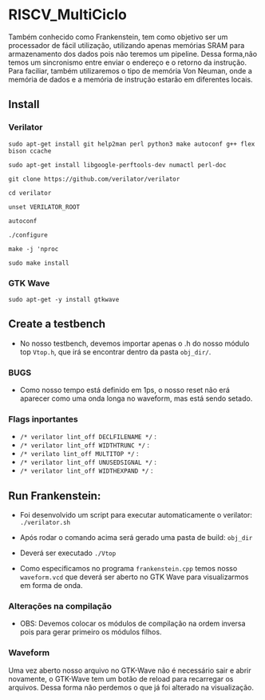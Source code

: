 # RISCV_MultiCiclo
Também conhecido como Frankenstein, tem como objetivo ser um processador de fácil utilização, utilizando apenas memórias SRAM para armazenamento dos dados pois não teremos um pipeline. Dessa forma,não temos um sincronismo entre enviar o endereço e o retorno da instrução. Para faciliar, também utilizaremos o tipo de memória Von Neuman, onde a memória de dados e a memória de instrução estarão em diferentes locais.  

## Install 
### Verilator
`sudo apt-get install git help2man perl python3 make autoconf g++ flex bison ccache`

`sudo apt-get install libgoogle-perftools-dev numactl perl-doc`

`git clone https://github.com/verilator/verilator`

`cd verilator`

`unset VERILATOR_ROOT`

`autoconf`

`./configure`

`make -j 'nproc`

`sudo make install`

### GTK Wave
`sudo apt-get -y install gtkwave`

## Create a testbench  
* No nosso testbench, devemos importar apenas o .h do nosso módulo top `Vtop.h`, que irá se encontrar dentro da pasta `obj_dir/`.

### BUGS
* Como nosso tempo está definido em 1ps, o nosso reset não erá aparecer como uma onda longa no waveform, mas está sendo setado.  

### Flags inportantes 

* `/* verilator lint_off DECLFILENAME */` :
* `/* verilator lint_off WIDTHTRUNC */` :
* `/* verilato lint_off MULTITOP */` :
* `/* verilator lint_off UNUSEDSIGNAL */` :
* `/* verilator lint_off WIDTHEXPAND */` :

## Run Frankenstein: 
* Foi desenvolvido um script para executar automaticamente o verilator: `./verilator.sh`

* Após rodar o comando acima será gerado uma pasta de build: `obj_dir`
* Deverá ser executado `./Vtop`
* Como especificamos no programa `frankenstein.cpp` temos nosso `waveform.vcd` que deverá ser aberto no GTK Wave para visualizarmos em forma de onda.  

### Alterações na compilação 
* OBS: Devemos colocar os módulos de compilação na ordem inversa pois para gerar primeiro os módulos filhos. 

### Waveform
Uma vez aberto nosso arquivo no GTK-Wave não é necessário sair e abrir novamente, o GTK-Wave tem um botão de reload para recarregar os arquivos. Dessa forma não perdemos o que já foi alterado na visualização.  